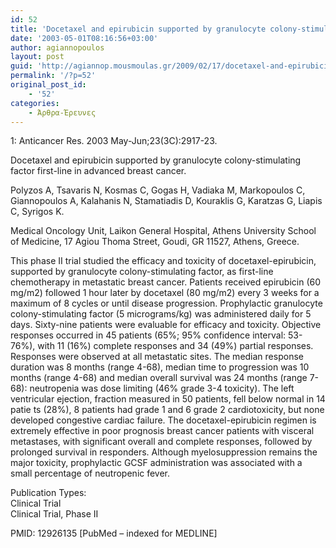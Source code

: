 ```yaml
---
id: 52
title: 'Docetaxel and epirubicin supported by granulocyte colony-stimulating factor first-line in advanced breast cancer. (english version)'
date: '2003-05-01T08:16:56+03:00'
author: agiannopoulos
layout: post
guid: 'http://agiannop.mousmoulas.gr/2009/02/17/docetaxel-and-epirubicin-supported-by-granulocyte-colony-stimulating-factor-first-line-in-advanced-breast-cancer-english-version/'
permalink: '/?p=52'
original_post_id:
    - '52'
categories:
    - Άρθρα-Έρευνες
---
```


1: Anticancer Res. 2003 May-Jun;23(3C):2917-23.

Docetaxel and epirubicin supported by granulocyte colony-stimulating factor first-line in advanced breast cancer.

Polyzos A, Tsavaris N, Kosmas C, Gogas H, Vadiaka M, Markopoulos C, Giannopoulos A, Kalahanis N, Stamatiadis D, Kouraklis G, Karatzas G, Liapis C, Syrigos K.

Medical Oncology Unit, Laikon General Hospital, Athens University School of Medicine, 17 Agiou Thoma Street, Goudi, GR 11527, Athens, Greece.

This phase II trial studied the efficacy and toxicity of docetaxel-epirubicin, supported by granulocyte colony-stimulating factor, as first-line chemotherapy in metastatic breast cancer. Patients received epirubicin (60 mg/m2) followed 1 hour later by docetaxel (80 mg/m2) every 3 weeks for a maximum of 8 cycles or until disease progression. Prophylactic granulocyte colony-stimulating factor (5 micrograms/kg) was administered daily for 5 days. Sixty-nine patients were evaluable for efficacy and toxicity. Objective responses occurred in 45 patients (65%; 95% confidence interval: 53-76%), with 11 (16%) complete responses and 34 (49%) partial responses. Responses were observed at all metastatic sites. The median response duration was 8 months (range 4-68), median time to progression was 10 months (range 4-68) and median overall survival was 24 months (range 7-68): neutropenia was dose limiting (46% grade 3-4 toxicity). The left ventricular ejection, fraction measured in 50 patients, fell below normal in 14 patie ts (28%), 8 patients had grade 1 and 6 grade 2 cardiotoxicity, but none developed congestive cardiac failure. The docetaxel-epirubicin regimen is extremely effective in poor prognosis breast cancer patients with visceral metastases, with significant overall and complete responses, followed by prolonged survival in responders. Although myelosuppression remains the major toxicity, prophylactic GCSF administration was associated with a small percentage of neutropenic fever.

Publication Types:  
 Clinical Trial  
 Clinical Trial, Phase II

PMID: 12926135 \[PubMed – indexed for MEDLINE\]
